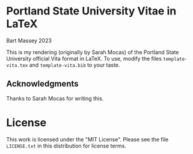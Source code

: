 # Portland State University Vitae in LaTeX
Bart Massey 2023

This is my rendering (originally by Sarah Mocas) of the
Portland State University official Vita format in LaTeX.  To
use, modify the files `template-vita.tex` and
`template-vita.bib` to your taste.

## Acknowledgments

Thanks to Sarah Mocas for writing this.

# License

This work is licensed under the "MIT License". Please see the file
`LICENSE.txt` in this distribution for license terms.
